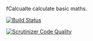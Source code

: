 fCalcualte calculate basic maths.

[![Build Status](https://travis-ci.org/FilipBrannlundStal/fCalculator.svg?branch=master)](https://travis-ci.org/FilipBrannlundStal/fCalculator)

[![Scrutinizer Code Quality](https://scrutinizer-ci.com/g/FilipBrannlundStal/fCalculator/badges/quality-score.png?b=master)](https://scrutinizer-ci.com/g/FilipBrannlundStal/fCalculator/?branch=master)
